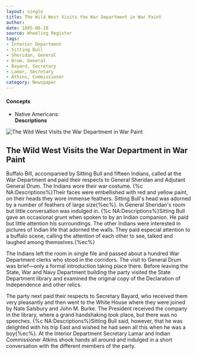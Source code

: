 ```yaml
---
layout: single
title: The Wild West Visits the War Department in War Paint
author: 
date: 1885-06-28
source: Wheeling Register
tags:
- Interior Department
- Sitting Bull
- Sheridan, General
- Drum, General
- Bayard, Secretary
- Lamar, Secretary
- Atkins, Commissioner
category: Newspaper
---
```

<div class="concepts">
    <h4>Concepts</h4>
    <div class="keywords">
        <ul>
            <li>
                <span title="NA:Descriptions" style="background-color: transparent;">
                    <a title="NA:Descriptions" onmouseover="highlightSpan(this.getAttribute('title'))">
                        Native Americans:
                        <br />
                        <strong>Descriptions</strong>
                    </a>  
                </span>
            </li>
        </ul>
    </div>
</div>

![The Wild West Visits the War Department in War Paint](https://codyarchive.org/figures/250/wfc.nsp00546.1.jpg "The Wild West Visits the War Department in War Paint")

<section class="contentside">
<h2>The Wild West Visits the War Department in War Paint</h2>

Buffalo Bill, accompanied by Sitting Bull and fifteen Indians, called at the War Department and paid their respects to General Sheridan and Adjutant General Drum. The Indians wore their war costume. {%c NA:Descriptions%}Their faces were embellished with red and yellow paint, on their heads they wore immense feathers. Sitting Bull's head was adorned by a number of feathers of large size{%ec%}. In General Sheridan's room but little conversation was indulged in. {%c NA:Descriptions%}Sitting Bull gave an occasional grunt when spoken to by an Indian companion. He paid but little attention his surroundings. The other Indians were interested in pictures of Indian life that adorned the walls. They paid especial attention to a buffalo scene, calling the attention of each other to see, talked and laughed among themselves.{%ec%}

The Indians left the room in single file and passed about a hundred War Department clerks who stood in the corridors. The visit to General Drum was brief—only a formal introduction taking place there. Before leaving the State, War and Navy Department building the party visited the State Department library and examined the original copy of the Declaration of Independence and other relics.

The party next paid their respects to Secretary Bayard, who received them very pleasantly and then went to the White House where they were joined by Nate Salsbury and John M. Burke. The President received the company in the library, where a grand handshaking took place, but there was no speeches. {%c NA:Descriptions%}Sitting Bull said, however, that he was delighted with his trip East and wished he had seen all this when he was a boy{%ec%}. At the Interior Department Secretary Lamar and Indian Commissioner Atkins shook hands all around and indulged in a short conversation with the different members of the party.

</section>
